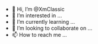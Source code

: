 - 👋 Hi, I’m @XmClassic
- 👀 I’m interested in ...
- 🌱 I’m currently learning ...
- 💞️ I’m looking to collaborate on ...
- 📫 How to reach me ...

<!---
XmClassic/XmClassic is a ✨ special ✨ repository because its `README.md` (this file) appears on your GitHub profile.
You can click the Preview link to take a look at your changes.
--->
